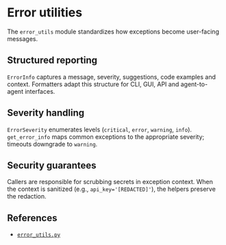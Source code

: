 # Error utilities

The `error_utils` module standardizes how exceptions become user-facing
messages.

## Structured reporting

`ErrorInfo` captures a message, severity, suggestions, code examples and
context. Formatters adapt this structure for CLI, GUI, API and agent-to-agent
interfaces.

## Severity handling

`ErrorSeverity` enumerates levels (`critical`, `error`, `warning`, `info`).
`get_error_info` maps common exceptions to the appropriate severity; timeouts
downgrade to `warning`.

## Security guarantees

Callers are responsible for scrubbing secrets in exception context. When the
context is sanitized (e.g., `api_key='[REDACTED]'`), the helpers preserve the
redaction.

## References

- [`error_utils.py`](../../src/autoresearch/error_utils.py)
